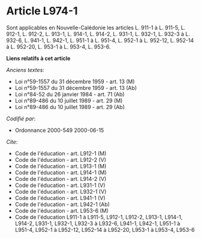 # Article L974-1

Sont applicables en Nouvelle-Calédonie les articles L. 911-1 à L. 911-5, L. 912-1, L. 912-2, L. 913-1, L. 914-1, L. 914-2, L.
931-1, L. 932-1, L. 932-3 à L. 932-6, L. 941-1, L. 942-1, L. 951-1 à L. 951-4, L. 952-1 à L. 952-12, L. 952-14 à L. 952-20,
L. 953-1 à L. 953-4, L. 953-6.

**Liens relatifs à cet article**

_Anciens textes_:

  - Loi n°59-1557 du 31 décembre 1959 - art. 13 (M)
  - Loi n°59-1557 du 31 décembre 1959 - art. 13 (Ab)
  - Loi n°84-52 du 26 janvier 1984 - art. 71 (Ab)
  - Loi n°89-486 du 10 juillet 1989 - art. 29 (M)
  - Loi n°89-486 du 10 juillet 1989 - art. 29 (Ab)

_Codifié par_:

  - Ordonnance 2000-549 2000-06-15

_Cite_:

  - Code de l'éducation - art. L912-1 (M)
  - Code de l'éducation - art. L912-2 (V)
  - Code de l'éducation - art. L913-1 (M)
  - Code de l'éducation - art. L914-1 (M)
  - Code de l'éducation - art. L914-2 (V)
  - Code de l'éducation - art. L931-1 (V)
  - Code de l'éducation - art. L932-1 (V)
  - Code de l'éducation - art. L941-1 (V)
  - Code de l'éducation - art. L942-1 (Ab)
  - Code de l'éducation - art. L953-6 (M)
  - Code de l'éducation L911-1 à L911-5, L912-1, L912-2, L913-1, L914-1, L914-2, L931-1, L932-1, L932-3 à L932-6, L941-1, L942-1, L951-1 à L951-4, L952-1 à L952-12, L952-14 à L952-20, L953-1 à L953-4, L953-6
